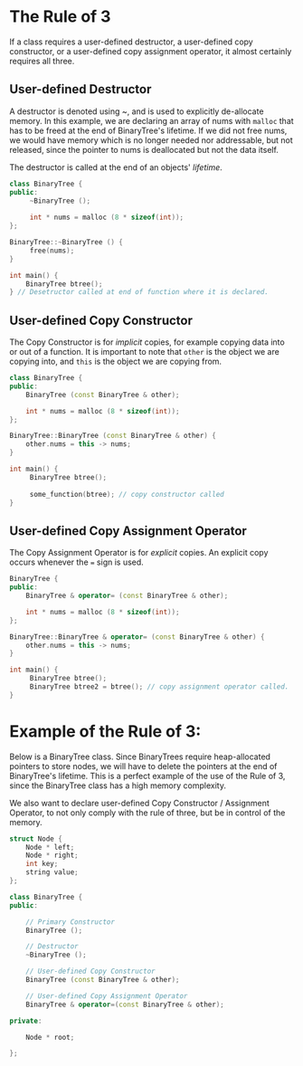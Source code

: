 
# The Rule of 3

If a class requires a user-defined destructor, a user-defined copy constructor, or a user-defined copy assignment operator, it almost certainly requires all three. 

## User-defined Destructor

A destructor is denoted using ~, and is used to explicitly de-allocate memory. In this example, we are declaring an array of nums with `malloc` that has to be freed at the end of BinaryTree's lifetime. If we did not free nums, we would have memory which is no longer needed nor addressable, but not released, since the pointer to nums is deallocated but not the data itself. 

The destructor is called at the end of an objects' _lifetime_.

```cpp
class BinaryTree {
public:
     ~BinaryTree ();
     
     int * nums = malloc (8 * sizeof(int));
};

BinaryTree::~BinaryTree () {
     free(nums);
}

int main() {
    BinaryTree btree();
} // Desetructor called at end of function where it is declared. 
```

## User-defined Copy Constructor

The Copy Constructor is for _implicit_ copies, for example copying data into or out of a function. It is important to note that `other` is the object we are copying into, and `this` is the object we are copying from. 

```cpp
class BinaryTree {
public:
    BinaryTree (const BinaryTree & other);

    int * nums = malloc (8 * sizeof(int));
};

BinaryTree::BinaryTree (const BinaryTree & other) {
    other.nums = this -> nums;
}

int main() {
     BinaryTree btree();
     
     some_function(btree); // copy constructor called
}
```

## User-defined Copy Assignment Operator

The Copy Assignment Operator is for _explicit_ copies. An explicit copy occurs whenever the `=` sign is used. 

```cpp
BinaryTree {
public:
    BinaryTree & operator= (const BinaryTree & other);

    int * nums = malloc (8 * sizeof(int));
};

BinaryTree::BinaryTree & operator= (const BinaryTree & other) {
    other.nums = this -> nums;
}

int main() {
     BinaryTree btree();
     BinaryTree btree2 = btree(); // copy assignment operator called.
}
```

# Example of the Rule of 3:

Below is a BinaryTree class. Since BinaryTrees require heap-allocated pointers to store nodes, we will have to delete the pointers at the end of BinaryTree's lifetime. This is a perfect example of the use of the Rule of 3, since the BinaryTree class has a high memory complexity. 

We also want to declare user-defined Copy Constructor / Assignment Operator, to not only comply with the rule of three, but be in control of the memory. 

```cpp
struct Node {
    Node * left;
    Node * right;
    int key;
    string value;
};

class BinaryTree {
public:

    // Primary Constructor
    BinaryTree ();

    // Destructor
    ~BinaryTree ();

    // User-defined Copy Constructor
    BinaryTree (const BinaryTree & other); 

    // User-defined Copy Assignment Operator
    BinaryTree & operator=(const BinaryTree & other);

private:

    Node * root;

};
```
